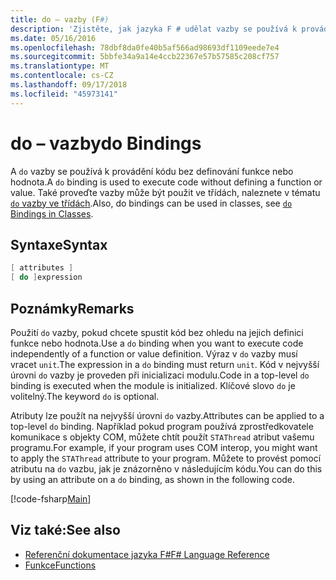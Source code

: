 ```yaml
---
title: do – vazby (F#)
description: 'Zjistěte, jak jazyka F # udělat vazby se používá k provádění kódu bez definování funkce nebo hodnota.'
ms.date: 05/16/2016
ms.openlocfilehash: 78dbf8da0fe40b5af566ad98693df1109eede7e4
ms.sourcegitcommit: 5bbfe34a9a14e4ccb22367e57b57585c208cf757
ms.translationtype: MT
ms.contentlocale: cs-CZ
ms.lasthandoff: 09/17/2018
ms.locfileid: "45973141"
---
```

# <a name="do-bindings"></a><span data-ttu-id="25891-103">do – vazby</span><span class="sxs-lookup"><span data-stu-id="25891-103">do Bindings</span></span>

<span data-ttu-id="25891-104">A `do` vazby se používá k provádění kódu bez definování funkce nebo hodnota.</span><span class="sxs-lookup"><span data-stu-id="25891-104">A `do` binding is used to execute code without defining a function or value.</span></span> <span data-ttu-id="25891-105">Také proveďte vazby může být použit ve třídách, naleznete v tématu [ `do` vazby ve třídách](../members/do-bindings-in-classes.md).</span><span class="sxs-lookup"><span data-stu-id="25891-105">Also, do bindings can be used in classes, see [`do` Bindings in Classes](../members/do-bindings-in-classes.md).</span></span>

## <a name="syntax"></a><span data-ttu-id="25891-106">Syntaxe</span><span class="sxs-lookup"><span data-stu-id="25891-106">Syntax</span></span>

```fsharp
[ attributes ]
[ do ]expression
```

## <a name="remarks"></a><span data-ttu-id="25891-107">Poznámky</span><span class="sxs-lookup"><span data-stu-id="25891-107">Remarks</span></span>

<span data-ttu-id="25891-108">Použití `do` vazby, pokud chcete spustit kód bez ohledu na jejich definici funkce nebo hodnota.</span><span class="sxs-lookup"><span data-stu-id="25891-108">Use a `do` binding when you want to execute code independently of a function or value definition.</span></span> <span data-ttu-id="25891-109">Výraz v `do` vazby musí vracet `unit`.</span><span class="sxs-lookup"><span data-stu-id="25891-109">The expression in a `do` binding must return `unit`.</span></span> <span data-ttu-id="25891-110">Kód v nejvyšší úrovni `do` vazby je proveden při inicializaci modulu.</span><span class="sxs-lookup"><span data-stu-id="25891-110">Code in a top-level `do` binding is executed when the module is initialized.</span></span> <span data-ttu-id="25891-111">Klíčové slovo `do` je volitelný.</span><span class="sxs-lookup"><span data-stu-id="25891-111">The keyword `do` is optional.</span></span>

<span data-ttu-id="25891-112">Atributy lze použít na nejvyšší úrovni `do` vazby.</span><span class="sxs-lookup"><span data-stu-id="25891-112">Attributes can be applied to a top-level `do` binding.</span></span> <span data-ttu-id="25891-113">Například pokud program používá zprostředkovatele komunikace s objekty COM, můžete chtít použít `STAThread` atribut vašemu programu.</span><span class="sxs-lookup"><span data-stu-id="25891-113">For example, if your program uses COM interop, you might want to apply the `STAThread` attribute to your program.</span></span> <span data-ttu-id="25891-114">Můžete to provést pomocí atributu na `do` vazbu, jak je znázorněno v následujícím kódu.</span><span class="sxs-lookup"><span data-stu-id="25891-114">You can do this by using an attribute on a `do` binding, as shown in the following code.</span></span>

[!code-fsharp[Main](../../../../samples/snippets/fsharp/lang-ref-1/snippet201.fs)]

## <a name="see-also"></a><span data-ttu-id="25891-115">Viz také:</span><span class="sxs-lookup"><span data-stu-id="25891-115">See also</span></span>

- [<span data-ttu-id="25891-116">Referenční dokumentace jazyka F#</span><span class="sxs-lookup"><span data-stu-id="25891-116">F# Language Reference</span></span>](../index.md)
- [<span data-ttu-id="25891-117">Funkce</span><span class="sxs-lookup"><span data-stu-id="25891-117">Functions</span></span>](index.md)
